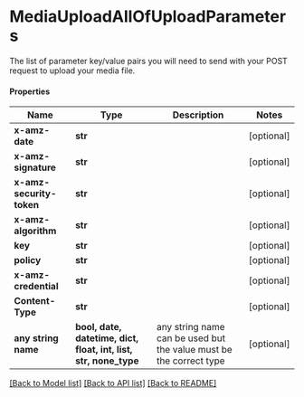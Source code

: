 # MediaUploadAllOfUploadParameters

The list of parameter key/value pairs you will need to send with your POST request to upload your media file.

#### Properties
Name | Type | Description | Notes
------------ | ------------- | ------------- | -------------
**x-amz-date** | **str** |  | [optional] 
**x-amz-signature** | **str** |  | [optional] 
**x-amz-security-token** | **str** |  | [optional] 
**x-amz-algorithm** | **str** |  | [optional] 
**key** | **str** |  | [optional] 
**policy** | **str** |  | [optional] 
**x-amz-credential** | **str** |  | [optional] 
**Content-Type** | **str** |  | [optional] 
**any string name** | **bool, date, datetime, dict, float, int, list, str, none_type** | any string name can be used but the value must be the correct type | [optional]

[[Back to Model list]](../README.md#documentation-for-models) [[Back to API list]](../README.md#documentation-for-api-endpoints) [[Back to README]](../README.md)

